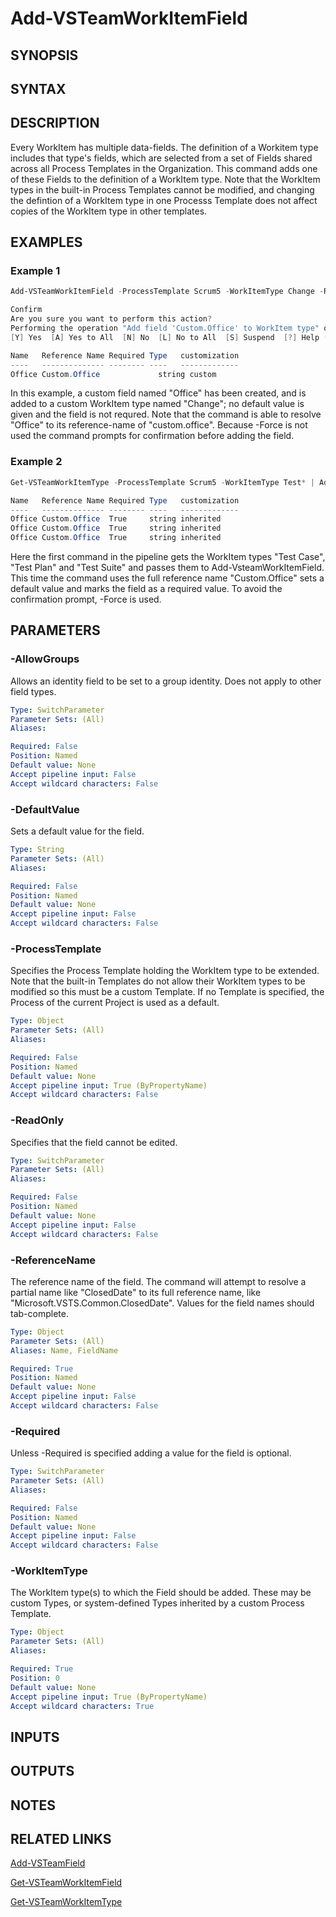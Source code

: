 <!-- #include "./common/header.md" -->

# Add-VSTeamWorkItemField

## SYNOPSIS

<!-- #include "./synopsis/Add-VSTeamWorkItemField.md" -->

## SYNTAX

## DESCRIPTION
Every WorkItem has multiple data-fields. The definition of a Workitem type includes that type's fields, which are selected from a set of Fields shared across all Process Templates in the Organization. This command adds one of these Fields to the definition of a WorkItem type. Note that the WorkItem types in the built-in Process Templates cannot be modified, and changing the defintion of a WorkItem type in one Processs Template does not affect copies of the WorkItem type in other templates.

## EXAMPLES

### Example 1
```powershell
Add-VSTeamWorkItemField -ProcessTemplate Scrum5 -WorkItemType Change -ReferenceName Office

Confirm
Are you sure you want to perform this action?
Performing the operation "Add field 'Custom.Office' to WorkItem type" on target "Change".
[Y] Yes  [A] Yes to All  [N] No  [L] No to All  [S] Suspend  [?] Help (default is "Y"): y

Name   Reference Name Required Type   customization
----   -------------- -------- ----   -------------
Office Custom.Office             string custom

```

In this example, a custom field named "Office" has been created, and is added to a custom WorkItem type named "Change"; no default value is given and the field is not requred. Note that the command is able to resolve "Office" to its reference-name of "custom.office". Because -Force is not used the command prompts for confirmation before adding the field.


### Example 2
```powershell
Get-VSTeamWorkItemType -ProcessTemplate Scrum5 -WorkItemType Test* | Add-VsteamWorkItemField -ReferenceName Custom.Office -DefaultValue London -Required -force

Name   Reference Name Required Type   customization
----   -------------- -------- ----   -------------
Office Custom.Office  True     string inherited
Office Custom.Office  True     string inherited
Office Custom.Office  True     string inherited

```

Here the first command in the pipeline gets the WorkItem types "Test Case", "Test Plan" and "Test Suite" and passes them to Add-VsteamWorkItemField. This time the command uses the full reference name "Custom.Office" sets a default value and marks the field as a required value. To avoid the confirmation prompt, -Force is used.

## PARAMETERS

### -AllowGroups
Allows an identity field to be set to a group identity. Does not apply to other field types.

```yaml
Type: SwitchParameter
Parameter Sets: (All)
Aliases:

Required: False
Position: Named
Default value: None
Accept pipeline input: False
Accept wildcard characters: False
```

<!-- #include "./params/forcegroup.md" -->

### -DefaultValue
Sets a default value for the field.

```yaml
Type: String
Parameter Sets: (All)
Aliases:

Required: False
Position: Named
Default value: None
Accept pipeline input: False
Accept wildcard characters: False
```

### -ProcessTemplate
Specifies the Process Template holding the WorkItem type to be extended. Note that the built-in Templates do not allow their WorkItem types to be modified so this must be a custom Template. If no Template is specified, the Process of the current Project is used as a default.

```yaml
Type: Object
Parameter Sets: (All)
Aliases:

Required: False
Position: Named
Default value: None
Accept pipeline input: True (ByPropertyName)
Accept wildcard characters: False
```

### -ReadOnly
Specifies that the field cannot be edited.

```yaml
Type: SwitchParameter
Parameter Sets: (All)
Aliases:

Required: False
Position: Named
Default value: None
Accept pipeline input: False
Accept wildcard characters: False
```

### -ReferenceName
The reference name of the field. The command will attempt to resolve a partial name like "ClosedDate" to its full reference name, like "Microsoft.VSTS.Common.ClosedDate". Values for the field names should tab-complete.

```yaml
Type: Object
Parameter Sets: (All)
Aliases: Name, FieldName

Required: True
Position: Named
Default value: None
Accept pipeline input: False
Accept wildcard characters: False
```

### -Required
Unless -Required is specified adding a value for the field is optional.

```yaml
Type: SwitchParameter
Parameter Sets: (All)
Aliases:

Required: False
Position: Named
Default value: None
Accept pipeline input: False
Accept wildcard characters: False
```

### -WorkItemType
The WorkItem type(s) to which the Field should be added. These may be custom Types, or system-defined Types inherited by a custom Process Template.

```yaml
Type: Object
Parameter Sets: (All)
Aliases:

Required: True
Position: 0
Default value: None
Accept pipeline input: True (ByPropertyName)
Accept wildcard characters: True
```

## INPUTS

## OUTPUTS

## NOTES

## RELATED LINKS
[Add-VSTeamField](Add-VSTeamField.md)

[Get-VSTeamWorkItemField](Get-VSTeamWorkItemField.md)

[Get-VSTeamWorkItemType](Get-VSTeamWorkItemType.md)